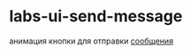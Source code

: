 # labs-ui-send-message

анимация кнопки для отправки [сообщения]

[сообщения]:<https://s-media-cache-ak0.pinimg.com/originals/5e/c7/1c/5ec71c695c8000efc59e4b37be1d8f05.gif>
